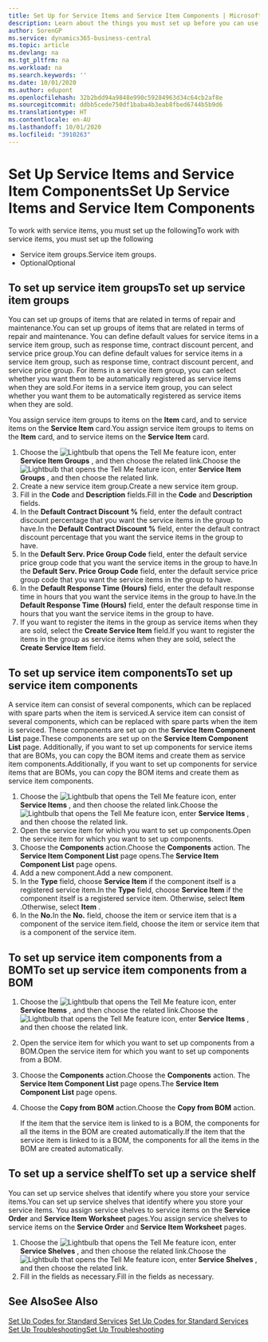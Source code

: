 ```yaml
---
title: Set Up for Service Items and Service Item Components | Microsoft Docs
description: Learn about the things you must set up before you can use service items, including default values such as response time, contract discount percent, and service price group.
author: SorenGP
ms.service: dynamics365-business-central
ms.topic: article
ms.devlang: na
ms.tgt_pltfrm: na
ms.workload: na
ms.search.keywords: ''
ms.date: 10/01/2020
ms.author: edupont
ms.openlocfilehash: 32b2bdd94a9848e990c59284963d34c64cb2af8e
ms.sourcegitcommit: ddbb5cede750df1baba4b3eab8fbed6744b5b9d6
ms.translationtype: HT
ms.contentlocale: en-AU
ms.lasthandoff: 10/01/2020
ms.locfileid: "3910263"
---
```

# <a name="set-up-service-items-and-service-item-components"></a><span data-ttu-id="d6c70-103">Set Up Service Items and Service Item Components</span><span class="sxs-lookup"><span data-stu-id="d6c70-103">Set Up Service Items and Service Item Components</span></span>
<span data-ttu-id="d6c70-104">To work with service items, you must set up the following</span><span class="sxs-lookup"><span data-stu-id="d6c70-104">To work with service items, you must set up the following</span></span>

* <span data-ttu-id="d6c70-105">Service item groups.</span><span class="sxs-lookup"><span data-stu-id="d6c70-105">Service item groups.</span></span>
* <span data-ttu-id="d6c70-106">Optional</span><span class="sxs-lookup"><span data-stu-id="d6c70-106">Optional</span></span>

## <a name="to-set-up-service-item-groups"></a><span data-ttu-id="d6c70-107">To set up service item groups</span><span class="sxs-lookup"><span data-stu-id="d6c70-107">To set up service item groups</span></span>
<span data-ttu-id="d6c70-108">You can set up groups of items that are related in terms of repair and maintenance.</span><span class="sxs-lookup"><span data-stu-id="d6c70-108">You can set up groups of items that are related in terms of repair and maintenance.</span></span> <span data-ttu-id="d6c70-109">You can define default values for service items in a service item group, such as response time, contract discount percent, and service price group.</span><span class="sxs-lookup"><span data-stu-id="d6c70-109">You can define default values for service items in a service item group, such as response time, contract discount percent, and service price group.</span></span> <span data-ttu-id="d6c70-110">For items in a service item group, you can select whether you want them to be automatically registered as service items when they are sold.</span><span class="sxs-lookup"><span data-stu-id="d6c70-110">For items in a service item group, you can select whether you want them to be automatically registered as service items when they are sold.</span></span>  

<span data-ttu-id="d6c70-111">You assign service item groups to items on the **Item** card, and to service items on the **Service Item** card.</span><span class="sxs-lookup"><span data-stu-id="d6c70-111">You assign service item groups to items on the **Item** card, and to service items on the **Service Item** card.</span></span>  

1. <span data-ttu-id="d6c70-112">Choose the ![Lightbulb that opens the Tell Me feature](media/ui-search/search_small.png "Tell me what you want to do") icon, enter **Service Item Groups** , and then choose the related link.</span><span class="sxs-lookup"><span data-stu-id="d6c70-112">Choose the ![Lightbulb that opens the Tell Me feature](media/ui-search/search_small.png "Tell me what you want to do") icon, enter **Service Item Groups** , and then choose the related link.</span></span>  
2. <span data-ttu-id="d6c70-113">Create a new service item group.</span><span class="sxs-lookup"><span data-stu-id="d6c70-113">Create a new service item group.</span></span>  
3. <span data-ttu-id="d6c70-114">Fill in the **Code** and **Description** fields.</span><span class="sxs-lookup"><span data-stu-id="d6c70-114">Fill in the **Code** and **Description** fields.</span></span>  
4. <span data-ttu-id="d6c70-115">In the **Default Contract Discount %** field, enter the default contract discount percentage that you want the service items in the group to have.</span><span class="sxs-lookup"><span data-stu-id="d6c70-115">In the **Default Contract Discount %** field, enter the default contract discount percentage that you want the service items in the group to have.</span></span>  
5. <span data-ttu-id="d6c70-116">In the **Default Serv. Price Group Code** field, enter the default service price group code that you want the service items in the group to have.</span><span class="sxs-lookup"><span data-stu-id="d6c70-116">In the **Default Serv. Price Group Code** field, enter the default service price group code that you want the service items in the group to have.</span></span>  
6. <span data-ttu-id="d6c70-117">In the **Default Response Time (Hours)** field, enter the default response time in hours that you want the service items in the group to have.</span><span class="sxs-lookup"><span data-stu-id="d6c70-117">In the **Default Response Time (Hours)** field, enter the default response time in hours that you want the service items in the group to have.</span></span>  
7. <span data-ttu-id="d6c70-118">If you want to register the items in the group as service items when they are sold, select the **Create Service Item** field.</span><span class="sxs-lookup"><span data-stu-id="d6c70-118">If you want to register the items in the group as service items when they are sold, select the **Create Service Item** field.</span></span>  

## <a name="to-set-up-service-item-components"></a><span data-ttu-id="d6c70-119">To set up service item components</span><span class="sxs-lookup"><span data-stu-id="d6c70-119">To set up service item components</span></span>
<span data-ttu-id="d6c70-120">A service item can consist of several components, which can be replaced with spare parts when the item is serviced.</span><span class="sxs-lookup"><span data-stu-id="d6c70-120">A service item can consist of several components, which can be replaced with spare parts when the item is serviced.</span></span> <span data-ttu-id="d6c70-121">These components are set up on the **Service Item Component List** page.</span><span class="sxs-lookup"><span data-stu-id="d6c70-121">These components are set up on the **Service Item Component List** page.</span></span> <span data-ttu-id="d6c70-122">Additionally, if you want to set up components for service items that are BOMs, you can copy the BOM items and create them as service item components.</span><span class="sxs-lookup"><span data-stu-id="d6c70-122">Additionally, if you want to set up components for service items that are BOMs, you can copy the BOM items and create them as service item components.</span></span>

1. <span data-ttu-id="d6c70-123">Choose the ![Lightbulb that opens the Tell Me feature](media/ui-search/search_small.png "Tell me what you want to do") icon, enter **Service Items** , and then choose the related link.</span><span class="sxs-lookup"><span data-stu-id="d6c70-123">Choose the ![Lightbulb that opens the Tell Me feature](media/ui-search/search_small.png "Tell me what you want to do") icon, enter **Service Items** , and then choose the related link.</span></span>
2. <span data-ttu-id="d6c70-124">Open the service item for which you want to set up components.</span><span class="sxs-lookup"><span data-stu-id="d6c70-124">Open the service item for which you want to set up components.</span></span>  
3. <span data-ttu-id="d6c70-125">Choose the **Components** action.</span><span class="sxs-lookup"><span data-stu-id="d6c70-125">Choose the **Components** action.</span></span> <span data-ttu-id="d6c70-126">The **Service Item Component List** page opens.</span><span class="sxs-lookup"><span data-stu-id="d6c70-126">The **Service Item Component List** page opens.</span></span>  
4. <span data-ttu-id="d6c70-127">Add a new component.</span><span class="sxs-lookup"><span data-stu-id="d6c70-127">Add a new component.</span></span>  
5. <span data-ttu-id="d6c70-128">In the **Type** field, choose **Service Item** if the component itself is a registered service item.</span><span class="sxs-lookup"><span data-stu-id="d6c70-128">In the **Type** field, choose **Service Item** if the component itself is a registered service item.</span></span> <span data-ttu-id="d6c70-129">Otherwise, select **Item** .</span><span class="sxs-lookup"><span data-stu-id="d6c70-129">Otherwise, select **Item** .</span></span>  
6. <span data-ttu-id="d6c70-130">In the **No.**</span><span class="sxs-lookup"><span data-stu-id="d6c70-130">In the **No.**</span></span> <span data-ttu-id="d6c70-131">field, choose the item or service item that is a component of the service item.</span><span class="sxs-lookup"><span data-stu-id="d6c70-131">field, choose the item or service item that is a component of the service item.</span></span>  

## <a name="to-set-up-service-item-components-from-a-bom"></a><span data-ttu-id="d6c70-132">To set up service item components from a BOM</span><span class="sxs-lookup"><span data-stu-id="d6c70-132">To set up service item components from a BOM</span></span>
1.  <span data-ttu-id="d6c70-133">Choose the ![Lightbulb that opens the Tell Me feature](media/ui-search/search_small.png "Tell me what you want to do") icon, enter **Service Items** , and then choose the related link.</span><span class="sxs-lookup"><span data-stu-id="d6c70-133">Choose the ![Lightbulb that opens the Tell Me feature](media/ui-search/search_small.png "Tell me what you want to do") icon, enter **Service Items** , and then choose the related link.</span></span>  
2. <span data-ttu-id="d6c70-134">Open the service item for which you want to set up components from a BOM.</span><span class="sxs-lookup"><span data-stu-id="d6c70-134">Open the service item for which you want to set up components from a BOM.</span></span>  
3. <span data-ttu-id="d6c70-135">Choose the **Components** action.</span><span class="sxs-lookup"><span data-stu-id="d6c70-135">Choose the **Components** action.</span></span> <span data-ttu-id="d6c70-136">The **Service Item Component List** page opens.</span><span class="sxs-lookup"><span data-stu-id="d6c70-136">The **Service Item Component List** page opens.</span></span>  
4. <span data-ttu-id="d6c70-137">Choose the **Copy from BOM** action.</span><span class="sxs-lookup"><span data-stu-id="d6c70-137">Choose the **Copy from BOM** action.</span></span>  

    <span data-ttu-id="d6c70-138">If the item that the service item is linked to is a BOM, the components for all the items in the BOM are created automatically.</span><span class="sxs-lookup"><span data-stu-id="d6c70-138">If the item that the service item is linked to is a BOM, the components for all the items in the BOM are created automatically.</span></span>  

## <a name="to-set-up-a-service-shelf"></a><span data-ttu-id="d6c70-139">To set up a service shelf</span><span class="sxs-lookup"><span data-stu-id="d6c70-139">To set up a service shelf</span></span>
<span data-ttu-id="d6c70-140">You can set up service shelves that identify where you store your service items.</span><span class="sxs-lookup"><span data-stu-id="d6c70-140">You can set up service shelves that identify where you store your service items.</span></span> <span data-ttu-id="d6c70-141">You assign service shelves to service items on the **Service Order** and **Service Item Worksheet** pages.</span><span class="sxs-lookup"><span data-stu-id="d6c70-141">You assign service shelves to service items on the **Service Order** and **Service Item Worksheet** pages.</span></span>  

1. <span data-ttu-id="d6c70-142">Choose the ![Lightbulb that opens the Tell Me feature](media/ui-search/search_small.png "Tell me what you want to do") icon, enter **Service Shelves** , and then choose the related link.</span><span class="sxs-lookup"><span data-stu-id="d6c70-142">Choose the ![Lightbulb that opens the Tell Me feature](media/ui-search/search_small.png "Tell me what you want to do") icon, enter **Service Shelves** , and then choose the related link.</span></span>
2. <span data-ttu-id="d6c70-143">Fill in the fields as necessary.</span><span class="sxs-lookup"><span data-stu-id="d6c70-143">Fill in the fields as necessary.</span></span>

## <a name="see-also"></a><span data-ttu-id="d6c70-144">See Also</span><span class="sxs-lookup"><span data-stu-id="d6c70-144">See Also</span></span>
<span data-ttu-id="d6c70-145">[Set Up Codes for Standard Services](service-how-setup-service-coding.md) </span><span class="sxs-lookup"><span data-stu-id="d6c70-145">[Set Up Codes for Standard Services](service-how-setup-service-coding.md) </span></span>  
[<span data-ttu-id="d6c70-146">Set Up Troubleshooting</span><span class="sxs-lookup"><span data-stu-id="d6c70-146">Set Up Troubleshooting</span></span>](service-how-setup-troubleshooting.md)
